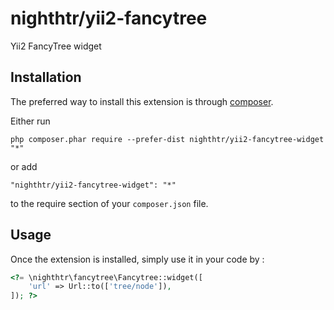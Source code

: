 nighthtr/yii2-fancytree
=======================
Yii2 FancyTree widget

Installation
------------

The preferred way to install this extension is through [composer](http://getcomposer.org/download/).

Either run

```
php composer.phar require --prefer-dist nighthtr/yii2-fancytree-widget "*"
```

or add

```
"nighthtr/yii2-fancytree-widget": "*"
```

to the require section of your `composer.json` file.


Usage
-----

Once the extension is installed, simply use it in your code by  :

```php
<?= \nighthtr\fancytree\Fancytree::widget([
    'url' => Url::to(['tree/node']),
]); ?>
```